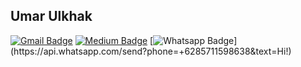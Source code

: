 ## Umar Ulkhak
[![Gmail Badge](https://img.shields.io/badge/-Gmail-c14438?style=flat-square&logo=Gmail&logoColor=white&link=mailto:alkhak24@gmail.com)](mailto:alkhak24@gmail.com)
[![Medium Badge](https://img.shields.io/badge/-Medium-000?style=flat-square&logo=Medium&logoColor=white&&link=https://medium.com/@alkhak24)](https://medium.com/@alkhak24)
[![Whatsapp Badge](https://img.shields.io/badge/-Whatsapp-4CA143?style=flat-square&labelColor=4CA143&logo=whatsapp&logoColor=white&link=https://api.whatsapp.com/send?phone=5581984434580&text=Hi!)](https://api.whatsapp.com/send?phone=+6285711598638&text=Hi!)


